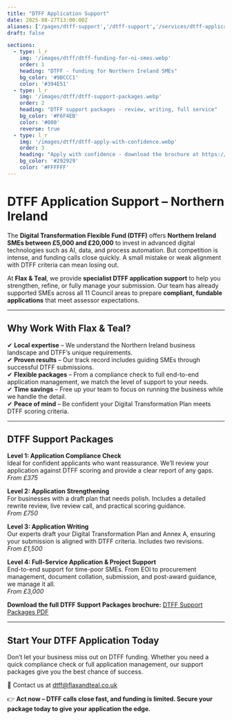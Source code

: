 ```yaml
---
title: "DTFF Application Support"
date: 2025-08-27T13:00:00Z
aliases: ['/pages/dtff-support','/dtff-support','/services/dtff-application-support']
draft: false

sections:
  - type: l_r
    img: '/images/dtff/dtff-funding-for-ni-smes.webp'
    order: 1
    heading: "DTFF - funding for Northern Ireland SMEs"
    bg_color: '#9BCCC1'
    color: '#394E51'
  - type: l_r
    img: '/images/dtff/dtff-support-packages.webp'
    order: 2
    heading: "DTFF support packages - review, writing, full service"
    bg_color: '#F6F4EB'
    color: '#000'
    reverse: true
  - type: l_r
    img: '/images/dtff/dtff-apply-with-confidence.webp'
    order: 3
    heading: "Apply with confidence - download the brochure at https://flaxandteal.co.uk/dtff_support_packages.pdf"
    bg_color: '#292929'
    color: '#FFFFFF'
---
```


# DTFF Application Support – Northern Ireland

The **Digital Transformation Flexible Fund (DTFF)** offers **Northern Ireland SMEs between £5,000 and £20,000** to invest in advanced digital technologies such as AI, data, and process automation. But competition is intense, and funding calls close quickly. A small mistake or weak alignment with DTFF criteria can mean losing out.

At **Flax & Teal**, we provide **specialist DTFF application support** to help you strengthen, refine, or fully manage your submission. Our team has already supported SMEs across all 11 Council areas to prepare **compliant, fundable applications** that meet assessor expectations.

---

## Why Work With Flax & Teal?

✔ **Local expertise** – We understand the Northern Ireland business landscape and DTFF’s unique requirements.  
✔ **Proven results** – Our track record includes guiding SMEs through successful DTFF submissions.  
✔ **Flexible packages** – From a compliance check to full end-to-end application management, we match the level of support to your needs.  
✔ **Time savings** – Free up your team to focus on running the business while we handle the detail.  
✔ **Peace of mind** – Be confident your Digital Transformation Plan meets DTFF scoring criteria.  

---

## DTFF Support Packages

**Level 1: Application Compliance Check**  
Ideal for confident applicants who want reassurance. We’ll review your application against DTFF scoring and provide a clear report of any gaps.  
*From £375*  

**Level 2: Application Strengthening**  
For businesses with a draft plan that needs polish. Includes a detailed rewrite review, live review call, and practical scoring guidance.  
*From £750*  

**Level 3: Application Writing**  
Our experts draft your Digital Transformation Plan and Annex A, ensuring your submission is aligned with DTFF criteria. Includes two revisions.  
*From £1,500*  

**Level 4: Full-Service Application & Project Support**  
End-to-end support for time-poor SMEs. From EOI to procurement management, document collation, submission, and post-award guidance, we manage it all.  
*From £3,000*  

**Download the full DTFF Support Packages brochure:** [DTFF Support Packages PDF](https://flaxandteal.co.uk/dtff_support_packages.pdf)

---

## Start Your DTFF Application Today

Don’t let your business miss out on DTFF funding. Whether you need a quick compliance check or full application management, our support packages give you the best chance of success.

📧 Contact us at [dtff@flaxandteal.co.uk](mailto:dtff@flaxandteal.co.uk)

👉 **Act now – DTFF calls close fast, and funding is limited. Secure your package today to give your application the edge.**
